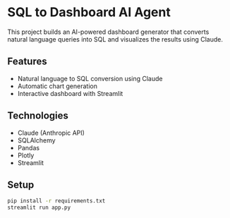 # SQL to Dashboard AI Agent

This project builds an AI-powered dashboard generator that converts natural language queries into SQL and visualizes the results using Claude.

## Features
- Natural language to SQL conversion using Claude
- Automatic chart generation
- Interactive dashboard with Streamlit

## Technologies
- Claude (Anthropic API)
- SQLAlchemy
- Pandas
- Plotly
- Streamlit

## Setup
```bash
pip install -r requirements.txt
streamlit run app.py
```
